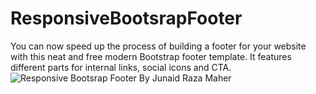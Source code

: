 # ResponsiveBootsrapFooter
You can now speed up the process of building a footer for your website with this neat and free modern Bootstrap footer template. It features different parts for internal links, social icons and CTA.
![Responsive Bootsrap Footer By Junaid Raza Maher](https://user-images.githubusercontent.com/78488335/180796905-dd39dbcc-0e43-4182-b9f6-d6950b6468a9.png)
